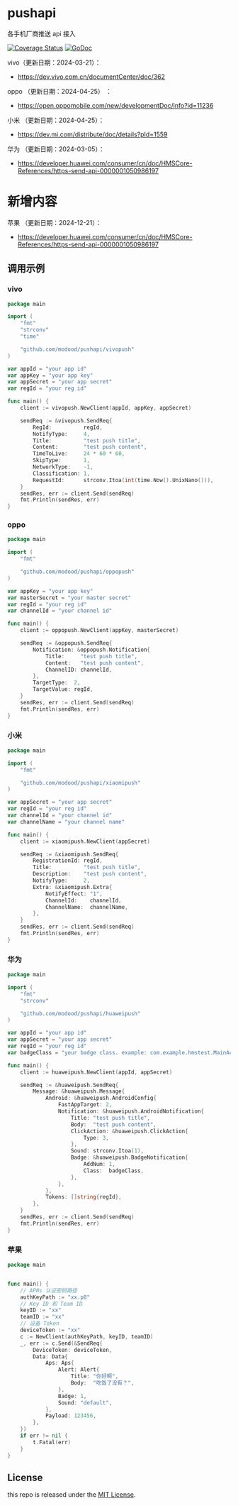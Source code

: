 # pushapi

各手机厂商推送 api 接入

[![Coverage Status](https://coveralls.io/repos/github/modood/pushapi/badge.svg?branch=master)](https://coveralls.io/github/modood/pushapi?branch=master)
[![GoDoc](https://pkg.go.dev/badge/github.com/modood/pushapi)](https://pkg.go.dev/github.com/modood/pushapi)


vivo（更新日期：2024-03-21）：

*   <https://dev.vivo.com.cn/documentCenter/doc/362>

oppo （更新日期：2024-04-25） ：

*   <https://open.oppomobile.com/new/developmentDoc/info?id=11236>

小米 （更新日期：2024-04-25）：

*   <https://dev.mi.com/distribute/doc/details?pId=1559>

华为 （更新日期：2024-03-05）：

*   <https://developer.huawei.com/consumer/cn/doc/HMSCore-References/https-send-api-0000001050986197>

# 新增内容

苹果 （更新日期：2024-12-21）：

*   <https://developer.huawei.com/consumer/cn/doc/HMSCore-References/https-send-api-0000001050986197>



## 调用示例

### vivo

```go
package main

import (
	"fmt"
	"strconv"
	"time"

	"github.com/modood/pushapi/vivopush"
)

var appId = "your app id"
var appKey = "your app key"
var appSecret = "your app secret"
var regId = "your reg id"

func main() {
	client := vivopush.NewClient(appId, appKey, appSecret)

	sendReq := &vivopush.SendReq{
		RegId:          regId,
		NotifyType:     4,
		Title:          "test push title",
		Content:        "test push content",
		TimeToLive:     24 * 60 * 60,
		SkipType:       1,
		NetworkType:    -1,
		Classification: 1,
		RequestId:      strconv.Itoa(int(time.Now().UnixNano())),
	}
	sendRes, err := client.Send(sendReq)
	fmt.Println(sendRes, err)
}
```

### oppo

```go
package main

import (
	"fmt"

	"github.com/modood/pushapi/oppopush"
)

var appKey = "your app key"
var masterSecret = "your master secret"
var regId = "your reg id"
var channelId = "your channel id"

func main() {
	client := oppopush.NewClient(appKey, masterSecret)

	sendReq := &oppopush.SendReq{
		Notification: &oppopush.Notification{
			Title:     "test push title",
			Content:   "test push content",
			ChannelID: channelId,
		},
		TargetType:  2,
		TargetValue: regId,
	}
	sendRes, err := client.Send(sendReq)
	fmt.Println(sendRes, err)
}
```

### 小米

```go
package main

import (
	"fmt"

	"github.com/modood/pushapi/xiaomipush"
)

var appSecret = "your app secret"
var regId = "your reg id"
var channelId = "your channel id"
var channelName = "your channel name"

func main() {
	client := xiaomipush.NewClient(appSecret)

	sendReq := &xiaomipush.SendReq{
		RegistrationId: regId,
		Title:          "test push title",
		Description:    "test push content",
		NotifyType:     2,
		Extra: &xiaomipush.Extra{
			NotifyEffect: "1",
			ChannelId:    channelId,
			ChannelName:  channelName,
		},
	}
	sendRes, err := client.Send(sendReq)
	fmt.Println(sendRes, err)
}
```

### 华为

```go
package main

import (
	"fmt"
	"strconv"

	"github.com/modood/pushapi/huaweipush"
)

var appId = "your app id"
var appSecret = "your app secret"
var regId = "your reg id"
var badgeClass = "your badge class. example: com.example.hmstest.MainActivity"

func main() {
	client := huaweipush.NewClient(appId, appSecret)

	sendReq := &huaweipush.SendReq{
		Message: &huaweipush.Message{
			Android: &huaweipush.AndroidConfig{
				FastAppTarget: 2,
				Notification: &huaweipush.AndroidNotification{
					Title: "test push title",
					Body:  "test push content",
					ClickAction: &huaweipush.ClickAction{
						Type: 3,
					},
					Sound: strconv.Itoa(1),
					Badge: &huaweipush.BadgeNotification{
						AddNum: 1,
						Class:  badgeClass,
					},
				},
			},
			Tokens: []string{regId},
		},
	}
	sendRes, err := client.Send(sendReq)
	fmt.Println(sendRes, err)
}
```

### 苹果

```go
package main


func main() {
	// APNs 认证密钥路径
	authKeyPath := "xx.p8"
	// Key ID 和 Team ID
	keyID := "xx"
	teamID := "xx"
	// 设备 Token
	deviceToken := "xx"
	c := NewClient(authKeyPath, keyID, teamID)
	_, err := c.Send(&SendReq{
		DeviceToken: deviceToken,
		Data: Data{
			Aps: Aps{
				Alert: Alert{
					Title: "你好啊",
					Body:  "吃饭了没有？",
				},
				Badge: 1,
				Sound: "default",
			},
			Payload: 123456,
		},
	})
	if err != nil {
		t.Fatal(err)
	}
}
```
## License

this repo is released under the [MIT License](https://github.com/modood/pushapi/blob/master/LICENSE).

